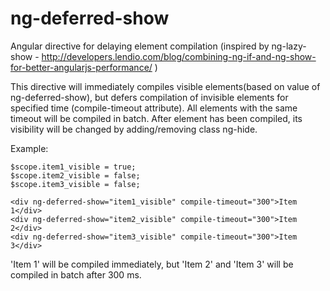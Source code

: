 # ng-deferred-show
Angular directive for delaying element compilation (inspired by ng-lazy-show - http://developers.lendio.com/blog/combining-ng-if-and-ng-show-for-better-angularjs-performance/ )

This directive will immediately compiles visible elements(based on value of ng-deferred-show), but defers compilation of invisible elements for specified time (compile-timeout attribute).
All elements with the same timeout will be compiled in batch.
After element has been compiled, its visibility will be changed by adding/removing class ng-hide.

Example:

```
$scope.item1_visible = true;
$scope.item2_visible = false;
$scope.item3_visible = false;

<div ng-deferred-show="item1_visible" compile-timeout="300">Item 1</div>
<div ng-deferred-show="item2_visible" compile-timeout="300">Item 2</div>
<div ng-deferred-show="item3_visible" compile-timeout="300">Item 3</div>
```

'Item 1' will be compiled immediately, but 'Item 2' and 'Item 3' will be compiled in batch after 300 ms.
